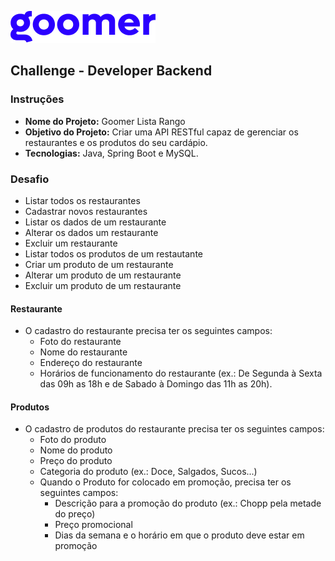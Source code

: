 ![alt text](https://github.com/goomerdev/job-dev-backend-interview/raw/master/media/logo-azul.png "Goomer")

## Challenge - Developer Backend

### Instruções
- **Nome do Projeto:** Goomer Lista Rango
- **Objetivo do Projeto:** Criar uma API RESTful capaz de gerenciar os restaurantes e os produtos do seu cardápio.
- **Tecnologias:** Java, Spring Boot e MySQL.

### Desafio
- Listar todos os restaurantes
- Cadastrar novos restaurantes
- Listar os dados de um restaurante
- Alterar os dados um restaurante
- Excluir um restaurante
- Listar todos os produtos de um restautante
- Criar um produto de um restaurante
- Alterar um produto de um restaurante
- Excluir um produto de um restaurante

#### Restaurante
- O cadastro do restaurante precisa ter os seguintes campos:
    - Foto do restaurante
    - Nome do restaurante
    - Endereço do restaurante
    - Horários de funcionamento do restaurante (ex.: De Segunda à Sexta das 09h as 18h e de Sabado à Domingo das 11h as 20h).

#### Produtos
- O cadastro de produtos do restaurante precisa ter os seguintes campos:
    - Foto do produto
    - Nome do produto
    - Preço do produto
    - Categoria do produto (ex.: Doce, Salgados, Sucos...)
    - Quando o Produto for colocado em promoção, precisa ter os seguintes campos:
        - Descrição para a promoção do produto (ex.: Chopp pela metade do preço)
        - Preço promocional
        - Dias da semana e o horário em que o produto deve estar em promoção
